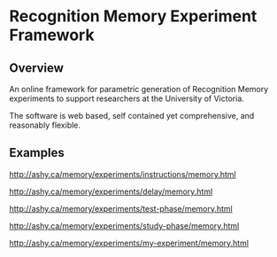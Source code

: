 # Recognition Memory Experiment Framework

## Overview
An online framework for parametric generation of Recognition Memory experiments to support researchers at the University of Victoria.

The software is web based, self contained yet comprehensive, and reasonably flexible.

## Examples
http://ashy.ca/memory/experiments/instructions/memory.html

http://ashy.ca/memory/experiments/delay/memory.html

http://ashy.ca/memory/experiments/test-phase/memory.html

http://ashy.ca/memory/experiments/study-phase/memory.html

http://ashy.ca/memory/experiments/my-experiment/memory.html
